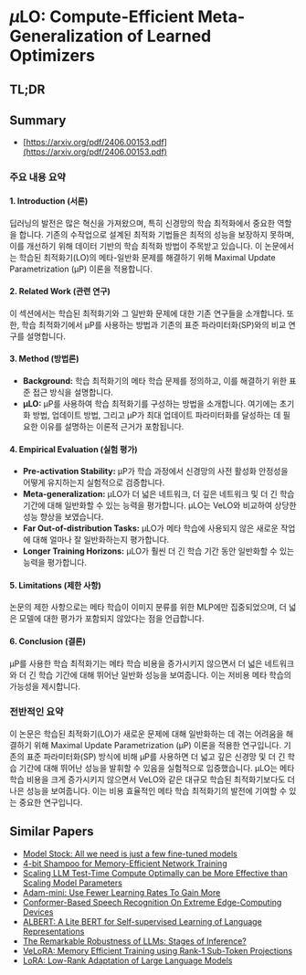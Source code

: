 # $μ$LO: Compute-Efficient Meta-Generalization of Learned Optimizers
## TL;DR
## Summary
- [https://arxiv.org/pdf/2406.00153.pdf](https://arxiv.org/pdf/2406.00153.pdf)

### 주요 내용 요약

#### 1. Introduction (서론)
딥러닝의 발전은 많은 혁신을 가져왔으며, 특히 신경망의 학습 최적화에서 중요한 역할을 합니다. 기존의 수작업으로 설계된 최적화 기법들은 최적의 성능을 보장하지 못하며, 이를 개선하기 위해 데이터 기반의 학습 최적화 방법이 주목받고 있습니다. 이 논문에서는 학습된 최적화기(LO)의 메타-일반화 문제를 해결하기 위해 Maximal Update Parametrization (µP) 이론을 적용합니다.

#### 2. Related Work (관련 연구)
이 섹션에서는 학습된 최적화기와 그 일반화 문제에 대한 기존 연구들을 소개합니다. 또한, 학습 최적화기에서 µP를 사용하는 방법과 기존의 표준 파라미터화(SP)와의 비교 연구를 설명합니다.

#### 3. Method (방법론)
- **Background:** 학습 최적화기의 메타 학습 문제를 정의하고, 이를 해결하기 위한 표준 접근 방식을 설명합니다.
- **µLO:** µP를 사용하여 학습 최적화기를 구성하는 방법을 소개합니다. 여기에는 초기화 방법, 업데이트 방법, 그리고 µP가 최대 업데이트 파라미터화를 달성하는 데 필요한 이유를 설명하는 이론적 근거가 포함됩니다.

#### 4. Empirical Evaluation (실험 평가)
- **Pre-activation Stability:** µP가 학습 과정에서 신경망의 사전 활성화 안정성을 어떻게 유지하는지 실험적으로 검증합니다.
- **Meta-generalization:** µLO가 더 넓은 네트워크, 더 깊은 네트워크 및 더 긴 학습 기간에 대해 일반화할 수 있는 능력을 평가합니다. µLO는 VeLO와 비교하여 상당한 성능 향상을 보였습니다.
- **Far Out-of-distribution Tasks:** µLO가 메타 학습에 사용되지 않은 새로운 작업에 대해 얼마나 잘 일반화하는지 평가합니다.
- **Longer Training Horizons:** µLO가 훨씬 더 긴 학습 기간 동안 일반화할 수 있는 능력을 평가합니다.

#### 5. Limitations (제한 사항)
논문의 제한 사항으로는 메타 학습이 이미지 분류를 위한 MLP에만 집중되었으며, 더 넓은 모델에 대한 평가가 포함되지 않았다는 점을 언급합니다.

#### 6. Conclusion (결론)
µP를 사용한 학습 최적화기는 메타 학습 비용을 증가시키지 않으면서 더 넓은 네트워크와 더 긴 학습 기간에 대해 뛰어난 일반화 성능을 보여줍니다. 이는 저비용 메타 학습의 가능성을 제시합니다.

### 전반적인 요약
이 논문은 학습된 최적화기(LO)가 새로운 문제에 대해 일반화하는 데 겪는 어려움을 해결하기 위해 Maximal Update Parametrization (µP) 이론을 적용한 연구입니다. 기존의 표준 파라미터화(SP) 방식에 비해 µP를 사용하면 더 넓고 깊은 신경망 및 더 긴 학습 기간에 대해 뛰어난 성능을 발휘할 수 있음을 실험적으로 입증했습니다. µLO는 메타 학습 비용을 크게 증가시키지 않으면서 VeLO와 같은 대규모 학습된 최적화기보다도 더 나은 성능을 보여줍니다. 이는 비용 효율적인 메타 학습 최적화기의 발전에 기여할 수 있는 중요한 연구입니다.

## Similar Papers
- [Model Stock: All we need is just a few fine-tuned models](2403.19522.md)
- [4-bit Shampoo for Memory-Efficient Network Training](2405.18144.md)
- [Scaling LLM Test-Time Compute Optimally can be More Effective than Scaling Model Parameters](2408.03314.md)
- [Adam-mini: Use Fewer Learning Rates To Gain More](2406.16793.md)
- [Conformer-Based Speech Recognition On Extreme Edge-Computing Devices](2312.10359.md)
- [ALBERT: A Lite BERT for Self-supervised Learning of Language Representations](1909.11942.md)
- [The Remarkable Robustness of LLMs: Stages of Inference?](2406.19384.md)
- [VeLoRA: Memory Efficient Training using Rank-1 Sub-Token Projections](2405.17991.md)
- [LoRA: Low-Rank Adaptation of Large Language Models](2106.09685.md)
